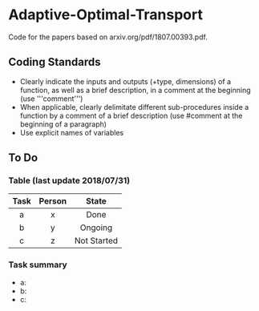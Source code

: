 # Adaptive-Optimal-Transport
Code for the papers based on arxiv.org/pdf/1807.00393.pdf.

## Coding Standards
* Clearly indicate the inputs and outputs (+type, dimensions) of a function, as well as a brief description, in a comment at the beginning (use '''comment''')
* When applicable, clearly delimitate different sub-procedures inside a function by a comment of a brief description (use #comment at the beginning of a paragraph)
* Use explicit names of variables

## To Do 

### Table (last update 2018/07/31)

| Task | Person |     State    |
|:----:|:------:|:------------:|
|   a  |    x   |     Done     |
|   b  |    y   |   Ongoing    |
|   c  |    z   |  Not Started |

### Task summary
* a:
* b:
* c:
